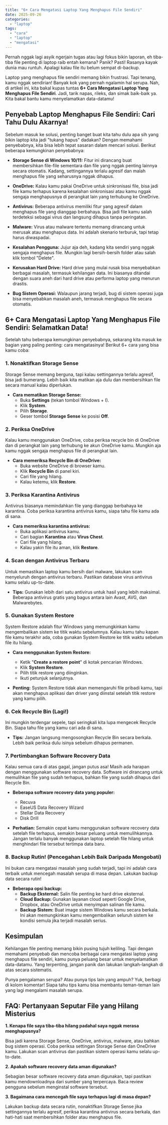 ```yaml
---
title: "6+ Cara Mengatasi Laptop Yang Menghapus File Sendiri"
date: 2025-09-26
categories: 
  - "laptop"
tags: 
  - "cara"
  - "laptop"
  - "mengatasi"
---
```


Pernah nggak lagi asyik ngerjain tugas atau lagi fokus bikin laporan, eh tiba-tiba file penting di laptop raib entah kemana? Panik? Pasti! Rasanya kayak dunia mau runtuh. Apalagi kalau file itu belum sempat di-backup.

Laptop yang menghapus file sendiri memang bikin frustrasi. Tapi tenang, kamu nggak sendirian! Banyak kok yang pernah ngalamin hal serupa. Nah, di artikel ini, kita bakal kupas tuntas **6+ Cara Mengatasi Laptop Yang Menghapus File Sendiri**. Jadi, tarik napas, rileks, dan simak baik-baik ya. Kita bakal bantu kamu menyelamatkan data-datamu!

## Penyebab Laptop Menghapus File Sendiri: Cari Tahu Dulu Akarnya!

Sebelum masuk ke solusi, penting banget buat kita tahu dulu apa sih yang bikin laptop kita jadi "tukang hapus" dadakan? Dengan memahami penyebabnya, kita bisa lebih tepat sasaran dalam mencari solusi. Berikut beberapa kemungkinan penyebabnya:

- **Storage Sense di Windows 10/11:** Fitur ini dirancang buat membersihkan file-file sementara dan file yang nggak penting lainnya secara otomatis. Kadang, settingannya terlalu agresif dan malah menghapus file yang seharusnya nggak dihapus.
    
- **OneDrive:** Kalau kamu pakai OneDrive untuk sinkronisasi file, bisa jadi file kamu terhapus karena kesalahan sinkronisasi atau kamu nggak sengaja menghapusnya di perangkat lain yang terhubung ke OneDrive.
    
- **Antivirus:** Beberapa antivirus memiliki fitur yang agresif dalam menghapus file yang dianggap berbahaya. Bisa jadi file kamu salah terdeteksi sebagai virus dan langsung dihapus tanpa peringatan.
    
- **Malware:** Virus atau malware tertentu memang dirancang untuk merusak atau menghapus data. Ini adalah skenario terburuk, tapi tetap harus diwaspadai.
    
- **Kesalahan Pengguna:** Jujur aja deh, kadang kita sendiri yang nggak sengaja menghapus file. Mungkin lagi bersih-bersih folder atau salah klik tombol "Delete".
    
- **Kerusakan Hard Drive:** Hard drive yang mulai rusak bisa menyebabkan berbagai masalah, termasuk kehilangan data. Ini biasanya ditandai dengan suara aneh dari hard drive atau performa laptop yang menurun drastis.
    
- **Bug Sistem Operasi:** Walaupun jarang terjadi, bug di sistem operasi juga bisa menyebabkan masalah aneh, termasuk menghapus file secara otomatis.
    

## 6+ Cara Mengatasi Laptop Yang Menghapus File Sendiri: Selamatkan Data!

Setelah tahu beberapa kemungkinan penyebabnya, sekarang kita masuk ke bagian yang paling penting: cara mengatasinya! Berikut 6+ cara yang bisa kamu coba:

### 1\. Nonaktifkan Storage Sense

Storage Sense memang berguna, tapi kalau settingannya terlalu agresif, bisa jadi bumerang. Lebih baik kita matikan aja dulu dan membersihkan file secara manual kalau diperlukan.

- **Cara mematikan Storage Sense:**
    - Buka **Settings** (tekan tombol Windows + I).
    - Klik **System**.
    - Pilih **Storage**.
    - Geser tombol **Storage Sense** ke posisi **Off**.

### 2\. Periksa OneDrive

Kalau kamu menggunakan OneDrive, coba periksa recycle bin di OneDrive dan di perangkat lain yang terhubung ke akun OneDrive kamu. Mungkin aja kamu nggak sengaja menghapus file di perangkat lain.

- **Cara memeriksa Recycle Bin di OneDrive:**
    - Buka website OneDrive di browser kamu.
    - Klik **Recycle Bin** di panel kiri.
    - Cari file yang hilang.
    - Kalau ketemu, klik **Restore**.

### 3\. Periksa Karantina Antivirus

Antivirus biasanya memindahkan file yang dianggap berbahaya ke karantina. Coba periksa karantina antivirus kamu, siapa tahu file kamu ada di sana.

- **Cara memeriksa karantina antivirus:**
    - Buka aplikasi antivirus kamu.
    - Cari bagian **Karantina** atau **Virus Chest**.
    - Cari file yang hilang.
    - Kalau yakin file itu aman, klik **Restore**.

### 4\. Scan dengan Antivirus Terbaru

Untuk memastikan laptop kamu bersih dari malware, lakukan scan menyeluruh dengan antivirus terbaru. Pastikan database virus antivirus kamu selalu up-to-date.

- **Tips:** Gunakan lebih dari satu antivirus untuk hasil yang lebih maksimal. Beberapa antivirus gratis yang bagus antara lain Avast, AVG, dan Malwarebytes.

### 5\. Gunakan System Restore

System Restore adalah fitur Windows yang memungkinkan kamu mengembalikan sistem ke titik waktu sebelumnya. Kalau kamu tahu kapan file kamu terakhir ada, coba gunakan System Restore ke titik waktu sebelum file itu hilang.

- **Cara menggunakan System Restore:**
    
    - Ketik "**Create a restore point**" di kotak pencarian Windows.
    - Klik **System Restore**.
    - Pilih titik restore yang diinginkan.
    - Ikuti petunjuk selanjutnya.
- **Penting:** System Restore tidak akan memengaruhi file pribadi kamu, tapi akan menghapus aplikasi dan driver yang diinstal setelah titik restore yang kamu pilih.
    

### 6\. Cek Recycle Bin (Lagi!)

Ini mungkin terdengar sepele, tapi seringkali kita lupa mengecek Recycle Bin. Siapa tahu file yang kamu cari ada di sana.

- **Tips:** Jangan langsung mengosongkan Recycle Bin secara berkala. Lebih baik periksa dulu isinya sebelum dihapus permanen.

### 7\. Pertimbangkan Software Recovery Data

Kalau semua cara di atas gagal, jangan putus asa! Masih ada harapan dengan menggunakan software recovery data. Software ini dirancang untuk memulihkan file yang sudah terhapus, bahkan file yang sudah dihapus dari Recycle Bin.

- **Beberapa software recovery data yang populer:**
    
    - Recuva
    - EaseUS Data Recovery Wizard
    - Stellar Data Recovery
    - Disk Drill
- **Perhatian:** Semakin cepat kamu menggunakan software recovery data setelah file terhapus, semakin besar peluang untuk memulihkannya. Jangan terlalu banyak menggunakan laptop setelah file hilang untuk menghindari file tersebut tertimpa data baru.
    

### 8\. Backup Rutin! (Pencegahan Lebih Baik Daripada Mengobati)

Ini bukan cara mengatasi masalah yang sudah terjadi, tapi ini adalah cara terbaik untuk mencegah masalah serupa di masa depan. Lakukan backup data secara rutin!

- **Beberapa opsi backup:**
    - **Backup Eksternal:** Salin file penting ke hard drive eksternal.
    - **Cloud Backup:** Gunakan layanan cloud seperti Google Drive, Dropbox, atau OneDrive untuk menyimpan salinan file kamu.
    - **Backup Sistem:** Buat image sistem Windows kamu secara berkala. Ini akan memungkinkan kamu mengembalikan seluruh sistem ke kondisi semula jika terjadi masalah serius.

## Kesimpulan

Kehilangan file penting memang bikin pusing tujuh keliling. Tapi dengan memahami penyebab dan mencoba berbagai cara mengatasi laptop yang menghapus file sendiri, kamu punya peluang besar untuk menyelamatkan data-datamu. Yang terpenting, jangan panik dan lakukan langkah-langkah di atas secara sistematis.

Punya pengalaman serupa? Atau punya tips lain yang ampuh? Yuk, berbagi di kolom komentar! Siapa tahu tips kamu bisa membantu teman-teman lain yang lagi mengalami masalah serupa.

## FAQ: Pertanyaan Seputar File yang Hilang Misterius

**1\. Kenapa file saya tiba-tiba hilang padahal saya nggak merasa menghapusnya?**

Bisa jadi karena Storage Sense, OneDrive, antivirus, malware, atau bahkan bug sistem operasi. Coba periksa settingan Storage Sense dan OneDrive kamu. Lakukan scan antivirus dan pastikan sistem operasi kamu selalu up-to-date.

**2\. Apakah software recovery data aman digunakan?**

Sebagian besar software recovery data aman digunakan, tapi pastikan kamu mendownloadnya dari sumber yang terpercaya. Baca review pengguna sebelum menginstal software tersebut.

**3\. Bagaimana cara mencegah file saya terhapus lagi di masa depan?**

Lakukan backup data secara rutin, nonaktifkan Storage Sense jika settingannya terlalu agresif, periksa karantina antivirus secara berkala, dan hati-hati saat membersihkan folder atau menghapus file.
